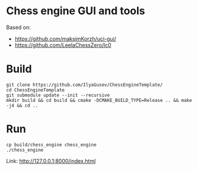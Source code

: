 # Chess engine GUI and tools

Based on:
* https://github.com/maksimKorzh/uci-gui/
* https://github.com/LeelaChessZero/lc0

# Build

```
git clone https://github.com/IlyaGusev/ChessEngineTemplate/
cd ChessEngineTemplate
git submodule update --init --recursive
mkdir build && cd build && cmake -DCMAKE_BUILD_TYPE=Release .. && make -j4 && cd ..
```

# Run
```
cp build/chess_engine chess_engine
./chess_engine
```

Link: http://127.0.0.1:8000/index.html
